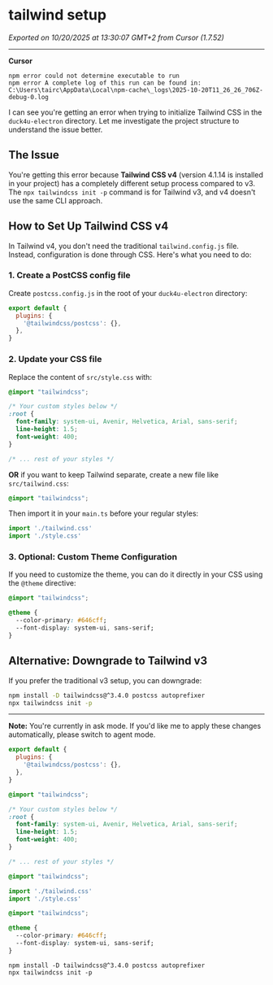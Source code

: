 # tailwind setup
_Exported on 10/20/2025 at 13:30:07 GMT+2 from Cursor (1.7.52)_

---

**Cursor**

```plaintext
npm error could not determine executable to run
npm error A complete log of this run can be found in: C:\Users\tairc\AppData\Local\npm-cache\_logs\2025-10-20T11_26_26_706Z-debug-0.log
```

I can see you're getting an error when trying to initialize Tailwind CSS in the `duck4u-electron` directory. Let me investigate the project structure to understand the issue better.

## The Issue

You're getting this error because **Tailwind CSS v4** (version 4.1.14 is installed in your project) has a completely different setup process compared to v3. The `npx tailwindcss init -p` command is for Tailwind v3, and v4 doesn't use the same CLI approach.

## How to Set Up Tailwind CSS v4

In Tailwind v4, you don't need the traditional `tailwind.config.js` file. Instead, configuration is done through CSS. Here's what you need to do:

### 1. Create a PostCSS config file
Create `postcss.config.js` in the root of your `duck4u-electron` directory:

```javascript
export default {
  plugins: {
    '@tailwindcss/postcss': {},
  },
}
```

### 2. Update your CSS file
Replace the content of `src/style.css` with:

```css
@import "tailwindcss";

/* Your custom styles below */
:root {
  font-family: system-ui, Avenir, Helvetica, Arial, sans-serif;
  line-height: 1.5;
  font-weight: 400;
}

/* ... rest of your styles */
```

**OR** if you want to keep Tailwind separate, create a new file like `src/tailwind.css`:

```css
@import "tailwindcss";
```

Then import it in your `main.ts` before your regular styles:

```typescript
import './tailwind.css'
import './style.css'
```

### 3. Optional: Custom Theme Configuration
If you need to customize the theme, you can do it directly in your CSS using the `@theme` directive:

```css
@import "tailwindcss";

@theme {
  --color-primary: #646cff;
  --font-display: system-ui, sans-serif;
}
```

## Alternative: Downgrade to Tailwind v3

If you prefer the traditional v3 setup, you can downgrade:

```bash
npm install -D tailwindcss@^3.4.0 postcss autoprefixer
npx tailwindcss init -p
```

---

**Note:** You're currently in ask mode. If you'd like me to apply these changes automatically, please switch to agent mode.

```javascript
export default {
  plugins: {
    '@tailwindcss/postcss': {},
  },
}
```

```css
@import "tailwindcss";

/* Your custom styles below */
:root {
  font-family: system-ui, Avenir, Helvetica, Arial, sans-serif;
  line-height: 1.5;
  font-weight: 400;
}

/* ... rest of your styles */
```

```css
@import "tailwindcss";
```

```typescript
import './tailwind.css'
import './style.css'
```

```css
@import "tailwindcss";

@theme {
  --color-primary: #646cff;
  --font-display: system-ui, sans-serif;
}
```

```shellscript
npm install -D tailwindcss@^3.4.0 postcss autoprefixer
npx tailwindcss init -p
```

